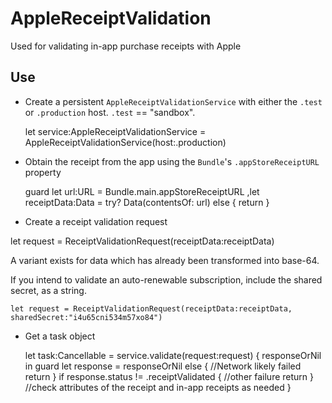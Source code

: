 # AppleReceiptValidation

Used for validating in-app purchase receipts with Apple


## Use

- Create a persistent `AppleReceiptValidationService` with either the `.test` or `.production` host.  `.test` == "sandbox".

	let service:AppleReceiptValidationService = AppleReceiptValidationService(host:.production)

- Obtain the receipt from the app using the `Bundle`'s `.appStoreReceiptURL` property 

	guard let url:URL = Bundle.main.appStoreReceiptURL
		,let receiptData:Data = try? Data(contentsOf: url)
		else {
			return
	}

- Create a receipt validation request

let request = ReceiptValidationRequest(receiptData:receiptData)

A variant exists for data which has already been transformed into base-64.

If you intend to validate an auto-renewable subscription, include the shared secret, as a string.

	let request = ReceiptValidationRequest(receiptData:receiptData, sharedSecret:"i4u65cni534m57xo84")

- Get a task object 

	let task:Cancellable = service.validate(request:request) { responseOrNil in
		guard let response = responseOrNil else {
			//Network likely failed
			return
		}
		if response.status != .receiptValidated {
			//other failure
			return
		}
		//check attributes of the receipt and in-app receipts as needed
	}
